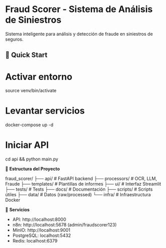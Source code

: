 # Fraud Scorer - Sistema de Análisis de Siniestros

Sistema inteligente para análisis y detección de fraude en siniestros de seguros.

## 🚀 Quick Start

# Activar entorno
source venv/bin/activate

# Levantar servicios
docker-compose up -d

# Iniciar API
cd api && python main.py

📁 **Estructura del Proyecto**

fraud_scorer/
├── api/                 # FastAPI backend
├── processors/          # OCR, LLM, Fraude
├── templates/           # Plantillas de informes
├── ui/                  # Interfaz Streamlit
├── tests/               # Tests
├── docs/                # Documentación
├── scripts/             # Scripts útiles
├── data/                # Datos (raw/processed)
└── infra/               # Infraestructura Docker


🔧 **Servicios**
- API: http://localhost:8000  
- n8n: http://localhost:5678 (admin/fraudscorer123)  
- MinIO: http://localhost:9001  
- PostgreSQL: localhost:5432  
- Redis: localhost:6379  